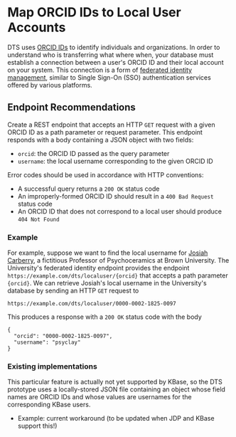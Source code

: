 # Map ORCID IDs to Local User Accounts

DTS uses [ORCID IDs](https://info.orcid.org/what-is-orcid/) to identify
individuals and organizations. In order to understand who is transferring what
where when, your database must establish a connection between a user's ORCID ID
and their local account on your system. This connection is a form of
[federated identity management](https://en.wikipedia.org/wiki/Federated_identity),
similar to Single Sign-On (SSO) authentication services offered by various
platforms.

## Endpoint Recommendations

Create a REST endpoint that accepts an HTTP `GET` request with a given ORCID ID
as a path parameter or request parameter. This endpoint responds with a body
containing a JSON object with two fields:

* `orcid`: the ORCID ID passed as the query parameter
* `username`: the local username corresponding to the given ORCID ID

Error codes should be used in accordance with HTTP conventions:

* A successful query returns a `200 OK` status code
* An improperly-formed ORCID ID should result in a `400 Bad Request` status code
* An ORCID ID that does not correspond to a local user should produce `404 Not Found`

### Example

For example, suppose we want to find the local username for [Josiah Carberry](https://orcid.org/0000-0002-1825-0097),
a fictitious Professor of Psychoceramics at Brown University. The University's
federated identity endpoint provides the endpoint `https://example.com/dts/localuser/{orcid}`
that accepts a path parameter `{orcid}`. We can retrieve Josiah's local username
in the University's database by sending an HTTP `GET` request to

```
https://example.com/dts/localuser/0000-0002-1825-0097
```

This produces a responѕe with a `200 OK` status code with the body

```
{
  "orcid": "0000-0002-1825-0097",
  "username": "psyclay"
}
```

### Existing implementations

This particular feature is actually not yet supported by KBase, so the DTS
prototype uses a locally-stored JSON file containing an object whose
field names are ORCID IDs and whose values are usernames for the corresponding
KBase users.

* Example: current workaround (to be updated when JDP and KBase support this!)
